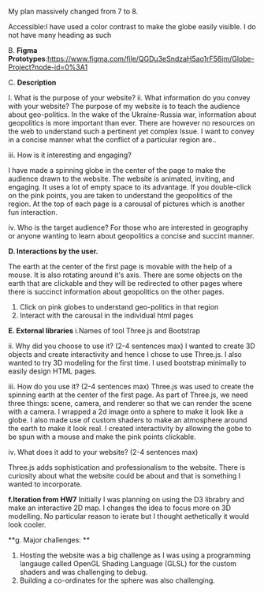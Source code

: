 My plan massively changed from 7  to 8.

Accessible:I have used a color contrast to make the globe easily visible.
I do not have many heading as such


B. **Figma Prototypes**:https://www.figma.com/file/QGDu3eSndzaH5ao1rF56jm/Globe-Project?node-id=0%3A1

C. **Description**

I. What is the purpose of your website? ii. What information do you convey with your website?
The purpose of my website is to teach the audience about geo-politics. In the wake of the
Ukraine-Russia war, information about geopolitics is more important than ever.
There are however no resources on the web to understand such a pertinent yet complex 
Issue. I want to convey in a concise manner what the conflict of a particular region are..

iii. How is it interesting and engaging?

I have made a spinning globe in the center of the page to make the audience drawn 
to the website. The website is animated, inviting, and engaging. It uses a lot of empty space 
to its advantage. If you double-click on the pink points, you are taken to understand the
geopolitics of the region. At the top of each page is a carousal of pictures which is
another fun interaction.

iv. Who is the target audience?
For those who are interested in geography or anyone wanting to learn about geopolitics 
a concise and succint manner.


**D. Interactions by the user.**

The earth at the center of the first page is movable with the help of a mouse. It is also rotating around 
it's axis. There are some objects on the earth that are clickable and they will be redirected to other pages
where there is succinct information about geopolitics on the other pages.


1. Click on pink globes to understand geo-politics in that region
2. Interact with the carousal in the individual html pages

**E. External libraries**
i.Names of tool
Three.js and Bootstrap

ii. Why did you choose to use it? (2-4 sentences max)
I wanted to create 3D objects and create interactivity and hence I chose to use
Three.js. I also wanted to try 3D modeling for the first time.
I used bootstrap minimally to easily design HTML pages.

iii.
How do you use it? (2-4 sentences max)
Three.js was used to create the spinning earth at the center of the first page.
As part of Three.js, we need three things: scene, camera, and renderer so that we can render the scene with a 
camera. I wrapped a 2d image onto a sphere to make it look like a globe.
I also made use of custom shaders to make an atmosphere around the earth to make it look real.
I created interactivity by allowing the gobe to be spun with a mouse and make the pink points clickable.

iv.
What does it add to your website? (2-4 sentences max)

Three.js adds sophistication and professionalism to the website. There is curiosity about what the website could
be about and that is something I wanted to incorporate.

**f.Iteration from HW7**
Initially I was planning on using the D3 librabry and make an interactive 2D map. I changes the idea to focus more on 3D modelling.
No particular reason to ierate but I thought aethetically it would look cooler.

**g. Major challenges: **
1. Hosting the website was a big challenge as I was using a programming langauge called OpenGL Shading Language (GLSL) for the custom shaders and
was challenging to debug.
2. Building a co-ordinates for the sphere was also challenging.





